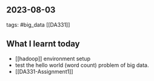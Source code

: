 ## 2023-08-03 
tags: #big_data [[DA331]]

## What I learnt today
- [[hadoop]] environment setup
- test the hello world (word count) problem of big data.
- [[DA331-Assignment1]]
